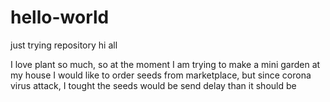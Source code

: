 # hello-world
just trying repository
hi all 


I love plant so much, so at the moment I am trying to make a mini garden at my house
I would like to order seeds from marketplace, but since corona virus attack, I tought the seeds would be send delay than it should be
